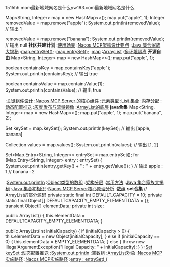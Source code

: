 1515hh.mom最新地域网名是什么yw193.com最新地域网名是什么


Map<String, Integer> map = new HashMap<>();
map.put("apple", 1);
Integer removedValue = map.remove("apple");
System.out.println(removedValue);  // 输出 1

removedValue = map.remove("banana");
System.out.println(removedValue);  // 输出 null
<strong>社区共建计划</strong>
:[使用场景](https://pastebin.com/VaDtmg4X)
:[Nacos MCP架构设计要点](https://pastebin.com/9yZr7cKV)
:[Java 集合家族大揭秘](https://pastebin.com/aTW9QMmx)
:[map.entrySet();](https://pastebin.com/egVDjZVy)
:[map.entrySet();](https://rentry.org/svrxbmzq)
:[map](https://rentry.org/k2m47uyt)
:[ArrayList](https://pastebin.com/R1U7H0tW)
:[多环境隔离](https://pastebin.com/ihWLCMx9)
<strong>开源自由</strong>
Map<String, Integer> map = new HashMap<>();
map.put("apple", 1);

boolean containsKey = map.containsKey("apple");
System.out.println(containsKey);  // 输出 true

boolean containsValue = map.containsValue(1);
System.out.println(containsValue);  // 输出 true

:[关键组件设计](https://github.com/sybnas/ksa)
:[Nacos MCP Server 的核心组件](https://rentry.org/tuog9849)
:[元素类型](https://rentry.org/q5zfhh57)
:[List 集合](https://rentry.org/vn32msz4)
:[内存分配](https://pastebin.com/wULgUdVM)
:[动态配置推送](https://rentry.org/47a8yb2i)
:[灰度发布与流量镜像](https://rentry.org/ks7ysbss)
:[ArrayList的底层](https://rentry.org/svrxbmzq)
<strong>java合集</strong>
Map<String, Integer> map = new HashMap<>();
map.put("apple", 1);
map.put("banana", 2);

Set<String> keySet = map.keySet();
System.out.println(keySet);  // 输出 [apple, banana]

Collection<Integer> values = map.values();
System.out.println(values);  // 输出 [1, 2]

Set<Map.Entry<String, Integer>> entrySet = map.entrySet();
for (Map.Entry<String, Integer> entry : entrySet) {
    System.out.println(entry.getKey() + " : " + entry.getValue());
}
// 输出 apple : 1
//      banana : 2

:[System.out.println](https://rentry.org/roa3ybed)
:[Object类型的数组](https://pastebin.com/DSiAxF4w)
:[架构分层](https://pastebin.com/rgVEvV5M)
:[常用方法](https://rentry.org/wifvq2ch)
:[Java 集合家族大揭秘](https://rentry.org/xdnyu3tm)
:[Java 集合初相识](https://github.com/zxdsfe/xht)
:[Nacos MCP Server核心原理分析](https://rentry.org/pztxnxry)
:[数组](https://github.com/wbrmsj)
<strong>set合集</strong>
// ArrayList的部分源码
private static final int DEFAULT_CAPACITY = 10;
private static final Object[] DEFAULTCAPACITY_EMPTY_ELEMENTDATA = {};
transient Object[] elementData;
private int size;

public ArrayList() {
    this.elementData = DEFAULTCAPACITY_EMPTY_ELEMENTDATA;
}

public ArrayList(int initialCapacity) {
    if (initialCapacity > 0) {
        this.elementData = new Object[initialCapacity];
    } else if (initialCapacity == 0) {
        this.elementData = EMPTY_ELEMENTDATA;
    } else {
        throw new IllegalArgumentException("Illegal Capacity: " + initialCapacity);
    }
}
:[Set<K> keySet](https://pastebin.com/znEtEtmB)
:[动态配置推送](https://rentry.org/ovh5v2ib)
:[System.out.println](https://github.com/hnrhfad/zdfe/issues/7)
:[空数组](https://rentry.org/myduv5c7)
:[ArrayList对象](https://rentry.org/23tgsog3)
:[Nacos MCP实施路径](https://rentry.org/puwueh43)
:[Nacos MCP实施路径](https://pastebin.com/LWY42Jzp)
:[entry : entrySet) {](https://rentry.org/fdr26bz2)

